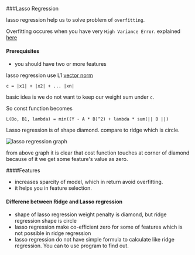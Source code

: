 ###Lasso Regression

lasso regression help us to solve problem of `overfitting`.

Overfitting occures when you have very `High Variance Error`. explained [here](https://github.com/chetandhembre/NN_Concepts/blob/master/utils/bias%20variance%20tradeoff.md)

#### Prerequisites

- you should have two or more features

lasso regression use L1 [vector norm](https://github.com/chetandhembre/NN_Concepts/blob/master/utils/Vector%20Norm.md)

```
c = |x1| + |x2| + ... |xn|
```

basic idea is we do not want to keep our weight sum under `c`.


So const function becomes

```
L(Bo, B1, lambda) = min((Y - A * B)^2) + lambda * sum(|| B ||)
```

Lasso regression is of shape diamond. compare to ridge which is circle.

![lasso regression graph](https://www.applied-mathematics.net/identification/imgLARS/lasso.png)

from above graph it is clear that cost function touches at corner of diamond because of it we get some feature's value as zero.



####Features

- increases sparcity of model, which in return avoid overfitting.
- it helps you in feature selection.


#### Differene between Ridge and Lasso regression

- shape of lasso regression weight penalty is diamond, but ridge regression shape is circle
- lasso regression make co-efficient zero for some of features which is not possible in ridge regression
- lasso regression do not have simple formula to calculate like ridge regression. You can to use program to find out.


